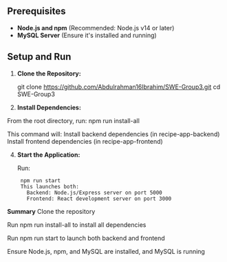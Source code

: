 ## Prerequisites

- **Node.js and npm** (Recommended: Node.js v14 or later)
- **MySQL Server** (Ensure it's installed and running)

## Setup and Run

1. **Clone the Repository:**


    git clone https://github.com/Abdulrahman16Ibrahim/SWE-Group3.git
    cd SWE-Group3
3. **Install Dependencies:**
   
  From the root directory, run: npm run install-all


  This command will:
    Install backend dependencies (in recipe-app-backend)
    Install frontend dependencies (in recipe-app-frontend)

4. **Start the Application:**
   
      Run:
   
        npm run start
        This launches both:
          Backend: Node.js/Express server on port 5000
          Frontend: React development server on port 3000
**Summary**
Clone the repository

Run npm run install-all to install all dependencies

Run npm run start to launch both backend and frontend

Ensure Node.js, npm, and MySQL are installed, and MySQL is running
